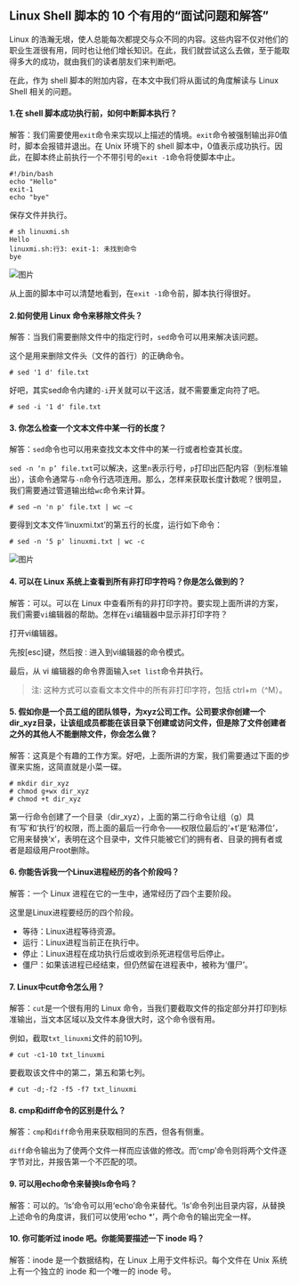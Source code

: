 ## Linux Shell 脚本的 10 个有用的“面试问题和解答”

Linux 的浩瀚无垠，使人总能每次都提交与众不同的内容。这些内容不仅对他们的职业生涯很有用，同时也让他们增长知识。在此，我们就尝试这么去做，至于能取得多大的成功，就由我们的读者朋友们来判断吧。

在此，作为 shell 脚本的附加内容，在本文中我们将从面试的角度解读与 Linux Shell 相关的问题。

#### 1.在 shell 脚本成功执行前，如何中断脚本执行？

解答：我们需要使用`exit`命令来实现以上描述的情境。`exit`命令被强制输出非0值时，脚本会报错并退出。在 Unix 环境下的 shell 脚本中，0值表示成功执行。因此，在脚本终止前执行一个不带引号的`exit -1`命令将使脚本中止。

```
#!/bin/bash
echo "Hello"
exit-1
echo "bye"
```

保存文件并执行。

```
# sh linuxmi.sh
Hello
linuxmi.sh:行3: exit-1: 未找到命令
bye
```

![图片](https://mmbiz.qpic.cn/mmbiz_png/jhtEbpg4m6F4jtynqm5HQl6W79vO2rkXjvMWZ0SJW0B8zgrtOKBRv5NUCYQBFicbKs69QEeLVPYWco99wgfNLkw/640?wx_fmt=png&tp=webp&wxfrom=5&wx_lazy=1&wx_co=1)

从上面的脚本中可以清楚地看到，在`exit -1`命令前，脚本执行得很好。

#### 2.如何使用 Linux 命令来移除文件头？

解答：当我们需要删除文件中的指定行时，`sed`命令可以用来解决该问题。

这个是用来删除文件头（文件的首行）的正确命令。

```
# sed '1 d' file.txt
```

好吧，其实sed命令内建的`-i`开关就可以干这活，就不需要重定向符了吧。

```
# sed -i '1 d' file.txt
```

#### 3. 你怎么检查一个文本文件中某一行的长度？

解答：`sed`命令也可以用来查找文本文件中的某一行或者检查其长度。

`sed -n ‘n p’ file.txt`可以解决，这里`n`表示行号，`p`打印出匹配内容（到标准输出），该命令通常与`-n`命令行选项连用。那么，怎样来获取长度计数呢？很明显，我们需要通过管道输出给`wc`命令来计算。

```
# sed –n 'n p' file.txt | wc –c
```

要得到文本文件‘linuxmi.txt’的第五行的长度，运行如下命令：

```
# sed -n '5 p' linuxmi.txt | wc -c
```

![图片](https://mmbiz.qpic.cn/mmbiz_png/jhtEbpg4m6F4jtynqm5HQl6W79vO2rkXic809zUo1Lh1EB5juAibG290OjAoI2ww0TBGG3nHCSJYonRIzhST8b5A/640?wx_fmt=png&tp=webp&wxfrom=5&wx_lazy=1&wx_co=1)

#### 4. 可以在 Linux 系统上查看到所有非打印字符吗？你是怎么做到的？

解答：可以。可以在 Linux 中查看所有的非打印字符。要实现上面所讲的方案，我们需要`vi`编辑器的帮助。怎样在`vi`编辑器中显示非打印字符？

打开vi编辑器。

先按[esc]键，然后按`：`进入到vi编辑器的命令模式。

最后，从 vi 编辑器的命令界面输入`set list`命令并执行。

> 注: 这种方式可以查看文本文件中的所有非打印字符，包括 ctrl+m（^M）。

#### 5. 假如你是一个员工组的团队领导，为xyz公司工作。公司要求你创建一个dir_xyz目录，让该组成员都能在该目录下创建或访问文件，但是除了文件创建者之外的其他人不能删除文件，你会怎么做？

解答：这真是个有趣的工作方案。好吧，上面所讲的方案，我们需要通过下面的步骤来实施，这简直就是小菜一碟。

```
# mkdir dir_xyz
# chmod g+wx dir_xyz
# chmod +t dir_xyz
```

第一行命令创建了一个目录（dir_xyz），上面的第二行命令让组（g）具有‘写’和‘执行’的权限，而上面的最后一行命令——权限位最后的‘+t’是‘粘滞位’，它用来替换‘x’，表明在这个目录中，文件只能被它们的拥有者、目录的拥有者或者是超级用户root删除。

#### 6. 你能告诉我一个Linux进程经历的各个阶段吗？

解答：一个 Linux 进程在它的一生中，通常经历了四个主要阶段。

这里是Linux进程要经历的四个阶段。

- 等待：Linux进程等待资源。
- 运行：Linux进程当前正在执行中。
- 停止：Linux进程在成功执行后或收到杀死进程信号后停止。
- 僵尸：如果该进程已经结束，但仍然留在进程表中，被称为‘僵尸’。

#### 7. Linux中cut命令怎么用？

解答：`cut`是一个很有用的 Linux 命令，当我们要截取文件的指定部分并打印到标准输出，当文本区域以及文件本身很大时，这个命令很有用。

例如，截取`txt_linuxmi`文件的前10列。

```
# cut -c1-10 txt_linuxmi
```

要截取该文件中的第二，第五和第七列。

```
# cut -d;-f2 -f5 -f7 txt_linuxmi
```

#### 8. cmp和diff命令的区别是什么？

解答：`cmp`和`diff`命令用来获取相同的东西，但各有侧重。

`diff`命令输出为了使两个文件一样而应该做的修改。而‘cmp’命令则将两个文件逐字节对比，并报告第一个不匹配的项。

#### 9. 可以用echo命令来替换ls命令吗？

解答：可以的。‘ls’命令可以用‘echo’命令来替代。‘ls’命令列出目录内容，从替换上述命令的角度讲，我们可以使用‘echo *’，两个命令的输出完全一样。

#### 10. 你可能听过 inode 吧。你能简要描述一下 inode 吗？

解答：inode 是一个数据结构，在 Linux 上用于文件标识。每个文件在 Unix 系统上有一个独立的 inode 和一个唯一的 inode 号。